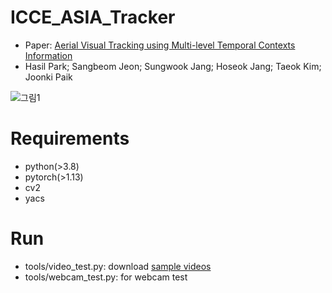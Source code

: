 # ICCE_ASIA_Tracker
* Paper: [Aerial Visual Tracking using Multi-level Temporal Contexts Information](https://ieeexplore.ieee.org/document/9954769)
* Hasil Park; Sangbeom Jeon; Sungwook Jang; Hoseok Jang; Taeok Kim; Joonki Paik

![그림1](https://user-images.githubusercontent.com/29594831/213064155-5ded9d76-0426-43be-acd3-d082d6f940fe.png)

# Requirements
* python(>3.8)
* pytorch(>1.13)
* cv2
* yacs


# Run
* tools/video_test.py:   download [sample videos](https://drive.google.com/drive/folders/1uhF_msqb-RN4TNEsgPmnKQgPbY0i8jd-?usp=sharing)
* tools/webcam_test.py:  for webcam test 
